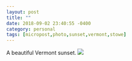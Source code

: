 ```yaml
---
layout: post
title: ""
date: 2018-09-02 23:40:55 -0400
category: personal
tags: [micropost,photo,sunset,vermont,stowe]
---
```


A beautiful Vermont sunset. ![](https://thecave-com.s3.amazonaws.com/Photo-2018-09-02-23-39-RDpfkJdIL4xvlJmLAl0s.jpg)

